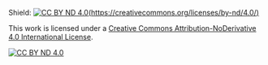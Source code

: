 Shield: [![CC BY ND 4.0][cc-by-nd-shield](https://creativecommons.org/licenses/by-nd/4.0/)][cc-by-nd]

This work is licensed under a
[Creative Commons Attribution-NoDerivative 4.0 International License](https://creativecommons.org/licenses/by-nd/4.0/).

[![CC BY ND 4.0][cc-by-nd-image]][cc-by-nd]

[cc-by-nd]: http://creativecommons.org/licenses/by/4.0/
[cc-by-nd-image]: https://i.creativecommons.org/l/by/4.0/88x31.png
[cc-by-nd-shield]: https://img.shields.io/badge/License-CC%20BY%20ND%204.0-lightgrey.svg
